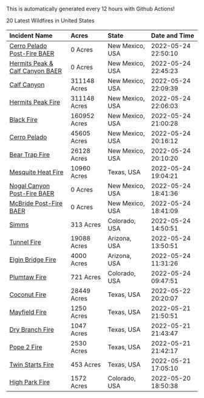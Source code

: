 This is automatically generated every 12 hours with Github Actions!

20 Latest Wildfires in United States

 | Incident Name | Acres | State | Date and Time |
|:---|:---|:---|:---|
| [Cerro Pelado Post-Fire BAER](https://inciweb.nwcg.gov/incident/8118/) | 0 Acres | New Mexico, USA | 2022-05-24 22:50:10 |
| [Hermits Peak & Calf Canyon BAER](https://inciweb.nwcg.gov/incident/8104/) | 0 Acres | New Mexico, USA | 2022-05-24 22:45:23 |
| [Calf Canyon](https://inciweb.nwcg.gov/incident/8069/) | 311148 Acres | New Mexico, USA | 2022-05-24 22:09:39 |
| [Hermits Peak Fire](https://inciweb.nwcg.gov/incident/8049/) | 311148 Acres | New Mexico, USA | 2022-05-24 22:06:03 |
| [Black Fire](https://inciweb.nwcg.gov/incident/8103/) | 160952 Acres | New Mexico, USA | 2022-05-24 21:00:28 |
| [Cerro Pelado](https://inciweb.nwcg.gov/incident/8075/) | 45605 Acres | New Mexico, USA | 2022-05-24 20:16:12 |
| [Bear Trap Fire](https://inciweb.nwcg.gov/incident/8093/) | 26128 Acres | New Mexico, USA | 2022-05-24 20:10:20 |
| [Mesquite Heat Fire](https://inciweb.nwcg.gov/incident/8108/) | 10960 Acres | Texas, USA | 2022-05-24 19:04:21 |
| [Nogal Canyon Post-Fire BAER](https://inciweb.nwcg.gov/incident/8072/) | 0 Acres | New Mexico, USA | 2022-05-24 18:41:36 |
| [McBride Post-Fire BAER](https://inciweb.nwcg.gov/incident/8080/) | 0 Acres | New Mexico, USA | 2022-05-24 18:41:09 |
| [Simms](https://inciweb.nwcg.gov/incident/8117/) | 313 Acres | Colorado, USA | 2022-05-24 14:50:51 |
| [Tunnel Fire](https://inciweb.nwcg.gov/incident/8068/) | 19088 Acres | Arizona, USA | 2022-05-24 13:50:51 |
| [Elgin Bridge Fire ](https://inciweb.nwcg.gov/incident/8119/) | 4000 Acres | Arizona, USA | 2022-05-24 11:31:26 |
| [Plumtaw Fire](https://inciweb.nwcg.gov/incident/8113/) | 721 Acres | Colorado, USA | 2022-05-24 09:47:51 |
| [Coconut Fire](https://inciweb.nwcg.gov/incident/8109/) | 28449 Acres | Texas, USA | 2022-05-22 20:20:07 |
| [Mayfield Fire](https://inciweb.nwcg.gov/incident/8112/) | 1250 Acres | Texas, USA | 2022-05-21 21:50:51 |
| [Dry Branch Fire](https://inciweb.nwcg.gov/incident/8115/) | 1047 Acres | Texas, USA | 2022-05-21 21:43:47 |
| [Pope 2 Fire](https://inciweb.nwcg.gov/incident/8106/) | 2530 Acres | Texas, USA | 2022-05-21 21:42:17 |
| [Twin Starts Fire](https://inciweb.nwcg.gov/incident/8116/) | 453 Acres | Texas, USA | 2022-05-21 17:05:10 |
| [High Park Fire](https://inciweb.nwcg.gov/incident/8102/) | 1572 Acres | Colorado, USA | 2022-05-20 18:50:38 |

